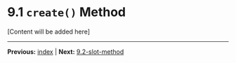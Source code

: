 # 9.1 `create()` Method

[Content will be added here]

---

**Previous:** [index](./index.md) | **Next:** [9.2-slot-method](./9.2-slot-method.md)
